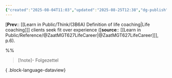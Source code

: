 ```yaml
---
{"created":"2025-08-04T11:03","updated":"2025-08-25T12:38","dg-publish":true,"dg-permalink":"think/3b6a2","dg-path":"Think/(3B6A2) Life coaching clients seek fit over experience.md","permalink":"/think/3b6a2/","dgPassFrontmatter":true,"noteIcon":"1"}
---
```


[**Prev**:: [[Learn in Public/Think/(3B6A) Definition of life coaching\|Life coaching]]] clients seek fit over experience ([**source**:: [[Learn in Public/Reference/@ZaatMGT627LifeCareer\|@ZaatMGT627LifeCareer]]], p.6). 

%%

> [!note]- Folgezettel
>  
{ .block-language-dataview}